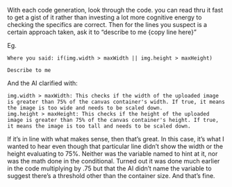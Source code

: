 
With each code generation, look through the code. you can read thru it fast to get a gist of it rather than investing a lot more cognitive energy to checking the specifics are correct. Then for the lines you suspect is a certain approach taken, ask it to “describe to me {copy line here}”

Eg.
```
Where you said: if(img.width > maxWidth || img.height > maxHeight) 
  
Describe to me
```

And the AI clarified with:
```
img.width > maxWidth: This checks if the width of the uploaded image is greater than 75% of the canvas container's width. If true, it means the image is too wide and needs to be scaled down.  
img.height > maxHeight: This checks if the height of the uploaded image is greater than 75% of the canvas container's height. If true, it means the image is too tall and needs to be scaled down.
```

If it’s in line with what makes sense, then that’s great. In this case, it’s what I wanted to hear even though that particular line didn’t show the width or the height evaluating to 75%. Neither was the variable named to hint at it, nor was the math done in the conditional. Turned out it was done much earlier in the code multiplying by .75 but that the AI didn’t name the variable to suggest there’s a threshold other than the container size. And that’s fine.